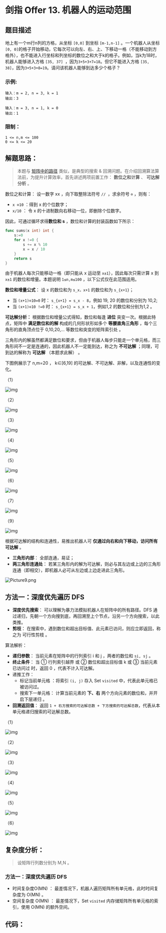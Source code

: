 # 剑指 Offer 13. 机器人的运动范围

## 题目描述

地上有一个m行n列的方格，从坐标 `[0,0]` 到坐标 `[m-1,n-1]` 。一个机器人从坐标` [0, 0] `的格子开始移动，它每次可以向左、右、上、下移动一格（不能移动到方格外），也不能进入行坐标和列坐标的数位之和大于k的格子。例如，当k为18时，机器人能够进入方格 `[35, 37] `，因为`3+5+3+7=18`。但它不能进入方格 `[35, 38]`，因为`3+5+3+8=19`。请问该机器人能够到达多少个格子？

 

### 示例:

```
输入：m = 2, n = 3, k = 1
输出：3

输入：m = 3, n = 1, k = 0
输出：1
```

### 限制：

```
1 <= n,m <= 100
0 <= k <= 20
```

## 解题思路：

> 本题与 [矩阵中的路径](https://leetcode-cn.com/problems/ju-zhen-zhong-de-lu-jing-lcof/solution/mian-shi-ti-12-ju-zhen-zhong-de-lu-jing-shen-du-yo/) 类似，是典型的搜索 & 回溯问题。在介绍回溯算法算法前，为提升计算效率，首先讲述两项前置工作： **数位之和计算** 、 **可达解分析** 。

数位之和计算：
设一数字 xx ，向下取整除法符号 `// `，求余符号 `⊙` ，则有：

- `x ⊙10` ：得到 x 的个位数字；
- `x/10` ： 令 x 的十进制数向右移动一位，即删除个位数字。

因此，可通过循环求得**数位和 s** ，数位和计算的封装函数如下所示：

```go
func sums(x int) int {
	s:=0
	for x !=0 {
		s += x % 10
		x = x / 10
	}
	return s
}
```

由于机器人每次只能移动一格（即只能从 x 运动至 `x±1`），因此每次只需计算 x 到 `x±1` 的数位和增量。本题说明 `1≤n,m≤100` ，以下公式仅在此范围适用。

**数位和增量公式**： 设 x 的数位和为 `s_x，x+1` 的数位和为 `s_{x+1}`；

- 当 `(x+1)⊙10=0` 时： `s_{x+1} = s_x - 8`，例如 19, 20 的数位和分别为 10,2;
- 当 `(x+1)⊙10 !=0` 时： `s_{x+1} = s_x + 1`，例如1,2 的数位和分别为1,2 。

**可达解分析：**
根据数位和增量公式得知，数位和每逢 **进位** 突变一次。根据此特点，矩阵中 **满足数位和的解** 构成的几何形状形如多个 **等腰直角三角形** ，每个三角形的直角顶点位于 0,10,20,... 等数位和突变的矩阵索引处 。

三角形内的解虽然都满足数位和要求，但由于机器人每步只能走一个单元格，而三角形间不一定是连通的，因此机器人不一定能到达，称之为 **不可达解** ；同理，可到达的解称为 **可达解** （本题求此解） 。

下图例展示了 n,m=20 ， k∈[6,19] 的可达解、不可达解、非解，以及连通性的变化。

（1）

![img](D:\www\better_study_for_golang\每日一题\images\1603026306-OdpwLi-Picture1.png)

（2）

![img](D:\www\better_study_for_golang\每日一题\images\1603026306-jCBpqd-Picture2.png)

（3）

![img](D:\www\better_study_for_golang\每日一题\images\1603026306-aEEvfM-Picture3.png)

（4）

![img](D:\www\better_study_for_golang\每日一题\images\1603026306-daxIuh-Picture4.png)

（5）

![img](D:\www\better_study_for_golang\每日一题\images\1603026306-HAMNPH-Picture5.png)

（6）

![img](D:\www\better_study_for_golang\每日一题\images\1603026306-IUKeMt-Picture6.png)

（7）

![img](D:\www\better_study_for_golang\每日一题\images\1603026306-YxlxXI-Picture7.png)

（9）

![img](D:\www\better_study_for_golang\每日一题\images\1603026306-JLhUWz-Picture8.png)

根据可达解的结构和连通性，易推出机器人可 **仅通过向右和向下移动，访问所有可达解** 。

- **三角形内部**： 全部连通，易证；
- **两三角形连通处**： 若某三角形内的解为可达解，则必与其左边或上边的三角形连通（即相交），即机器人必可从左边或上边走进此三角形。


![Picture9.png](D:\www\better_study_for_golang\每日一题\images\1603024999-XMpudY-Picture9.png)



## 方法一：深度优先遍历 DFS

- **深度优先搜索**： 可以理解为暴力法模拟机器人在矩阵中的所有路径。DFS 通过递归，先朝一个方向搜到底，再回溯至上个节点，沿另一个方向搜索，以此类推。
- **剪枝**： 在搜索中，遇到数位和超出目标值、此元素已访问，则应立即返回，称之为 可行性剪枝 。

算法解析：

- **递归参数**： 当前元素在矩阵中的行列索引 i 和 j ，两者的数位和 `si, sj` 。
- **终止条件**： 当 ① 行列索引越界 或 ② 数位和超出目标值 k 或 ③ 当前元素已访问过 时，返回 0 ，代表不计入可达解。
- 递推工作：
  - 标记当前单元格 ：将索引 `(i, j)` 存入 Set `visited` 中，代表此单元格已被访问过。
  - 搜索下一单元格： 计算当前元素的 **下、右** 两个方向元素的数位和，并开启下层递归 。
- **回溯返回值**： 返回 `1 + 右方搜索的可达解总数 + 下方搜索的可达解总数`，代表从本单元格递归搜索的可达解总数。

（1）

![img](D:\www\better_study_for_golang\每日一题\images\1603024999-XyKkZo-Picture11.png)

（2）

![img](D:\www\better_study_for_golang\每日一题\images\1603024999-eQXMnv-Picture12.png)

（3）

![img](D:\www\better_study_for_golang\每日一题\images\1603024999-dXOdEJ-Picture14.png)

（4）

![img](D:\www\better_study_for_golang\每日一题\images\1603024999-ApTwow-Picture15.png)

（5）

![img](D:\www\better_study_for_golang\每日一题\images\1603024999-krgMMb-Picture16.png)

（6）

![img](D:\www\better_study_for_golang\每日一题\images\1603024999-iYtADx-Picture21.png)

## 复杂度分析：

> 设矩阵行列数分别为 M,N 。

### 方法一：深度优先遍历 DFS

- 时间复杂度O(MN) ： 最差情况下，机器人遍历矩阵所有单元格，此时时间复杂度为 O(MN) 。
- 空间复杂度 O(MN) ： 最差情况下，Set `visited` 内存储矩阵所有单元格的索引，使用 O(MN) 的额外空间。



## 代码：

```

```

